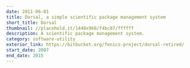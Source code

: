 ```yaml
---
date: 2011-06-01
title: Dorsal, a simple scientific package management system
short_title: Dorsal
thumbnail: //placehold.it/1440x960/f4bc87/ffffff
description: A scientific package management system.
category: software-utility
exterior_link: https://bitbucket.org/fenics-project/dorsal-retired/
start_date: 2007
end_date: 2015
---
```


